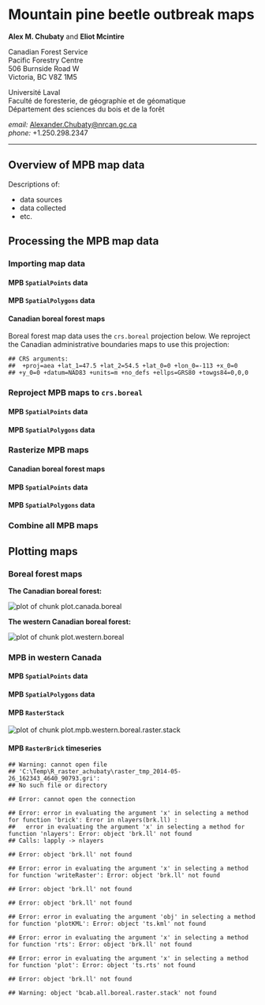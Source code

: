 # Mountain pine beetle outbreak maps

**Alex M. Chubaty** and **Eliot Mcintire**

Canadian Forest Service  
Pacific Forestry Centre  
506 Burnside Road W  
Victoria, BC V8Z 1M5

Université Laval  
Faculté de foresterie, de géographie et de géomatique  
Département des sciences du bois et de la forêt  

*email:* [Alexander.Chubaty@nrcan.gc.ca][1]  
*phone:* +1.250.298.2347

[1]: <mailto:Alexander.Chubaty@nrcan.gc.ca>

------------------------------------------------------------------

## Overview of MPB map data

Descriptions of:

- data sources
- data collected
- etc.




## Processing the MPB map data

### Importing map data

#### MPB `SpatialPoints` data




#### MPB `SpatialPolygons` data




#### Canadian boreal forest maps




Boreal forest map data uses the `crs.boreal` projection below. We reproject the Canadian administrative boundaries maps to use this projection:


```
## CRS arguments:
##  +proj=aea +lat_1=47.5 +lat_2=54.5 +lat_0=0 +lon_0=-113 +x_0=0
## +y_0=0 +datum=NAD83 +units=m +no_defs +ellps=GRS80 +towgs84=0,0,0
```


### Reproject MPB maps to `crs.boreal`

#### MPB `SpatialPoints` data




#### MPB `SpatialPolygons` data




### Rasterize MPB maps

#### Canadian boreal forest maps




#### MPB `SpatialPoints` data




#### MPB `SpatialPolygons` data




### Combine all MPB maps




## Plotting maps

### Boreal forest maps

**The Canadian boreal forest:**

![plot of chunk plot.canada.boreal](figure/plot_canada_boreal.png) 


**The western Canadian boreal forest:**

![plot of chunk plot.western.boreal](figure/plot_western_boreal.png) 


### MPB in western Canada

#### MPB `SpatialPoints` data




#### MPB `SpatialPolygons` data




#### MPB `RasterStack`

![plot of chunk plot.mpb.western.boreal.raster.stack](figure/plot_mpb_western_boreal_raster_stack.png) 


#### MPB `RasterBrick` timeseries


```
## Warning: cannot open file
## 'C:\Temp\R_raster_achubaty\raster_tmp_2014-05-26_162343_4640_90793.gri':
## No such file or directory
```

```
## Error: cannot open the connection
```

```
## Error: error in evaluating the argument 'x' in selecting a method for function 'brick': Error in nlayers(brk.ll) : 
##   error in evaluating the argument 'x' in selecting a method for function 'nlayers': Error: object 'brk.ll' not found
## Calls: lapply -> nlayers
```

```
## Error: object 'brk.ll' not found
```

```
## Error: error in evaluating the argument 'x' in selecting a method for function 'writeRaster': Error: object 'brk.ll' not found
```

```
## Error: object 'brk.ll' not found
```

```
## Error: object 'brk.ll' not found
```

```
## Error: error in evaluating the argument 'obj' in selecting a method for function 'plotKML': Error: object 'ts.kml' not found
```

```
## Error: error in evaluating the argument 'x' in selecting a method for function 'rts': Error: object 'brk.ll' not found
```

```
## Error: error in evaluating the argument 'x' in selecting a method for function 'plot': Error: object 'ts.rts' not found
```

```
## Error: object 'brk.ll' not found
```

```
## Warning: object 'bcab.all.boreal.raster.stack' not found
```

